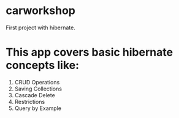 # carworkshop
First project with hibernate.

# This app covers basic hibernate concepts like:
1. CRUD Operations
2. Saving Collections
3. Cascade Delete
4. Restrictions
5. Query by Example
